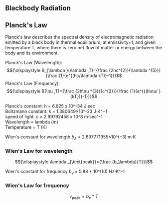 ## Blackbody Radiation
## Planck's Law

Planck's law describes the spectral density of electromagnetic radiation emitted by a black body in thermal equilibrium, at emissivity=1, and given temperature T, where there is zero net flow of matter or energy between the body and its environment.

Planck's Law (Wavelength):
$${\displaystyle B_{\lambda }(\lambda ,T)={\frac {2hc^{2}}{\lambda ^{5}}}{\frac {1}{e^{(hc/\lambda kT)}-1}}}$$
Planck's Law (Frequency):
$${\displaystyle B(\nu ,T)={\frac {2h\nu ^{3}}{c^{2}}}{\frac {1}{e^{{(h\nu/ }{kT})}-1}}}$$

Planck's constant: h = 6.625 x 10^-34 J⋅sec     
Boltzmann constant: $k$ =  1.380649×10^-23 J⋅K^−1     
speed of light: c = 2.99792458 x 10^8 m⋅sec^-1     
Wavelength = lambda (m)     
Temperature = T (K)




Wien's constant for wavelength $b_\lambda$ = 2.897771955×10^(−3) m⋅K   

### Wien's Law for wavelength
$${\displaystyle \lambda _{\text{peak}}={\frac {b_\lambda}{T}}}$$



Wien's constant for frequency $b_\nu$ = 5.88 * 10^(10) Hz⋅K^-1   

### Wien's Law for frequency
$${\displaystyle \nu _{\text{peak}}={{b_\nu}*{T}}}$$
